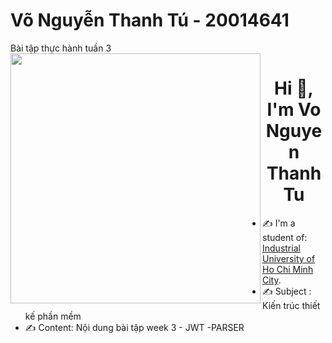 # Võ Nguyễn Thanh Tú - 20014641 
Bài tập thực hành tuần 3
<img align="left" width="400" src="https://github.githubassets.com/images/modules/profile/profile-first-repo.svg">
<h1 align="center">Hi 👋, I'm Vo Nguyen Thanh Tu</h1>

- ✍ I'm a student of: [Industrial University of Ho Chi Minh City](https://iuh.edu.vn/).
- ✍ Subject : Kiến trúc thiết kế phần mềm
- ✍ Content: Nội dung bài tập week 3 - JWT -PARSER
<br />




